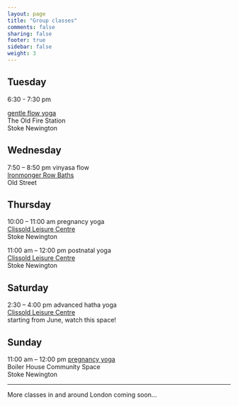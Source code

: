 ```yaml
---
layout: page
title: "Group classes"
comments: false
sharing: false
footer: true
sidebar: false
weight: 3
---
```


<div>

<h2>Tuesday</h2>
   
<p>6:30 - 7:30 pm

<a href="../gentle-yoga-flow-postnatal-classes-in-stoke-newington/">gentle flow yoga</a> 
<br/>The Old Fire Station<br/>
Stoke Newington</p>   

<h2>Wednesday</h2>

<p>7:50 – 8:50 pm vinyasa flow<br/><a href="http://www.better.org.uk/leisure/ironmonger-row-baths#carousel0" target="_blank">
Ironmonger Row Baths</a><br/>Old Street</p>

<h2>Thursday</h2>

<p>10:00 – 11:00 am pregnancy yoga<br/><a href="http://www.better.org.uk/leisure/clissold-leisure-centre"> Clissold Leisure Centre</a><br/>
Stoke Newington</p>

<p>11:00 am – 12:00 pm postnatal yoga<br/><a href="http://www.better.org.uk/leisure/clissold-leisure-centre">Clissold Leisure Centre</a></br>Stoke Newington</p>

<h2>Saturday</h2>

<p>2:30 – 4:00 pm advanced hatha yoga<br/><a href="http://www.better.org.uk/leisure/clissold-leisure-centre">Clissold Leisure Centre</a></br>starting from June, watch this space!</p>

<h2>Sunday</h2>

<p>11:00 am – 12:00 pm <a href="../antenatal-yoga-classes-in-stoke-newington/#more_info">pregnancy yoga</a></br>Boiler House Community Space</br>Stoke Newington</p>
     
</div>

________

<p>More classes in and around London coming soon...</p>